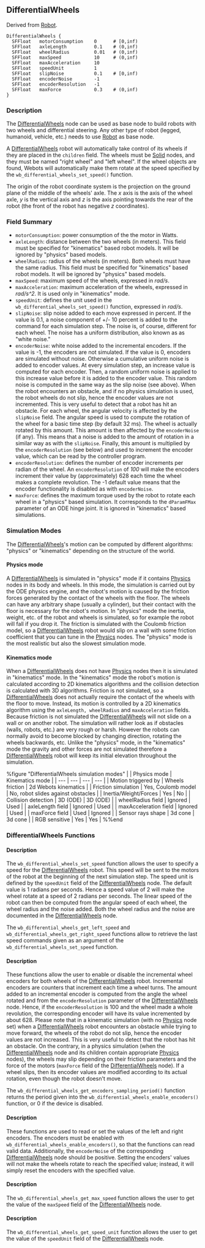 ## DifferentialWheels

Derived from [Robot](reference/robot.md#robot).

```
DifferentialWheels {
  SFFloat   motorConsumption    0      # [0,inf)
  SFFloat   axleLength          0.1    # (0,inf)
  SFFloat   wheelRadius         0.01   # (0,inf)
  SFFloat   maxSpeed            10     # (0,inf)
  SFFloat   maxAcceleration     10
  SFFloat   speedUnit           1
  SFFloat   slipNoise           0.1    # [0,inf)
  SFFloat   encoderNoise        -1
  SFFloat   encoderResolution   -1
  SFFloat   maxForce            0.3    # (0,inf)
}
```

### Description

The [DifferentialWheels](reference/differentialwheels.md#differentialwheels)
node can be used as base node to build robots with two wheels and differential
steering. Any other type of robot (legged, humanoid, vehicle, etc.) needs to use
[Robot](reference/robot.md#robot) as base node.

A [DifferentialWheels](reference/differentialwheels.md#differentialwheels) robot
will automatically take control of its wheels if they are placed in the
`children` field. The wheels must be [Solid](reference/solid.md#solid) nodes,
and they must be named "right wheel" and "left wheel". If the wheel objects are
found, Webots will automatically make them rotate at the speed specified by the
`wb_differential_wheels_set_speed()` function.

The origin of the robot coordinate system is the projection on the ground plane
of the middle of the wheels' axle. The *x* axis is the axis of the wheel axle,
*y* is the vertical axis and *z* is the axis pointing towards the rear of the
robot (the front of the robot has negative *z* coordinates).

### Field Summary

- `motorConsumption`: power consumption of the the motor in Watts.
- `axleLength`: distance between the two wheels (in meters). This field must be
specified for "kinematics" based robot models. It will be ignored by "physics"
based models.
- `wheelRadius`: radius of the wheels (in meters). Both wheels must have the same
radius. This field must be specified for "kinematics" based robot models. It
will be ignored by "physics" based models.
- `maxSpeed`: maximum speed of the wheels, expressed in *rad/s*.
- `maxAcceleration`: maximum acceleration of the wheels, expressed in *rad/s^2*.
It is used only in "kinematics" mode.
- `speedUnit`: defines the unit used in the `wb_differential_wheels_set_speed()`
function, expressed in *rad/s*.
- `slipNoise`: slip noise added to each move expressed in percent. If the value is
0.1, a noise component of +/- 10 percent is added to the command for each
simulation step. The noise is, of course, different for each wheel. The noise
has a uniform distribution, also known as as "white noise."
- `encoderNoise`: white noise added to the incremental encoders. If the value is
-1, the encoders are not simulated. If the value is 0, encoders are simulated
without noise. Otherwise a cumulative uniform noise is added to encoder values.
At every simulation step, an increase value is computed for each encoder. Then,
a random uniform noise is applied to this increase value before it is added to
the encoder value. This random noise is computed in the same way as the slip
noise (see above). When the robot encounters an obstacle, and if no physics
simulation is used, the robot wheels do not slip, hence the encoder values are
not incremented. This is very useful to detect that a robot has hit an obstacle.
For each wheel, the angular velocity is affected by the `slipNoise` field. The
angular speed is used to compute the rotation of the wheel for a basic time step
(by default 32 ms). The wheel is actually rotated by this amount. This amount is
then affected by the  `encoderNoise` (if any). This means that a noise is added
to the amount of rotation in a similar way as with the `slipNoise`. Finally,
this amount is multiplied by the `encoderResolution` (see below) and used to
increment the encoder value, which can be read by the controller program.
- `encoderResolution`: defines the number of encoder increments per radian of the
wheel. An `encoderResolution` of *100* will make the encoders increment their
value by (approximately) 628 each time the wheel makes a complete revolution.
The -1 default value means that the encoder functionality is disabled as with
`encoderNoise`.
- `maxForce`: defines the maximum torque used by the robot to rotate each wheel in
a "physics" based simulation. It corresponds to the `dParamFMax` parameter of an
ODE hinge joint. It is ignored in "kinematics" based simulations.

### Simulation Modes

The [DifferentialWheels](reference/differentialwheels.md#differentialwheels)'s
motion can be computed by different algorithms: "physics" or "kinematics"
depending on the structure of the world.

#### Physics mode

A [DifferentialWheels](reference/differentialwheels.md#differentialwheels) is
simulated in "physics" mode if it contains
[Physics](reference/physics.md#physics) nodes in its body and wheels. In this
mode, the simulation is carried out by the ODE physics engine, and the robot's
motion is caused by the friction forces generated by the contact of the wheels
with the floor. The wheels can have any arbitrary shape (usually a cylinder),
but their contact with the floor is necessary for the robot's motion. In
"physics" mode the inertia, weight, etc. of the robot and wheels is simulated,
so for example the robot will fall if you drop it. The friction is simulated
with the Coulomb friction model, so a
[DifferentialWheels](reference/differentialwheels.md#differentialwheels) robot
would slip on a wall with some friction coefficient that you can tune in the
[Physics](reference/physics.md#physics) nodes. The "physics" mode is the most
realistic but also the slowest simulation mode.

#### Kinematics mode

When a [DifferentialWheels](reference/differentialwheels.md#differentialwheels)
does not have [Physics](reference/physics.md#physics) nodes then it is simulated
in "kinematics" mode. In the "kinematics" mode the robot's motion is calculated
according to 2D kinematics algorithms and the collision detection is calculated
with 3D algorithms. Friction is not simulated, so a
[DifferentialWheels](reference/differentialwheels.md#differentialwheels) does
not actually require the contact of the wheels with the floor to move. Instead,
its motion is controlled by a 2D kinematics algorithm using the  `axleLength,
wheelRadius` and `maxAcceleration` fields. Because friction is not simulated the
[DifferentialWheels](reference/differentialwheels.md#differentialwheels) will
not slide on a wall or on another robot. The simulation will rather look as if
obstacles (walls, robots, etc.) are very rough or harsh. However the robots can
normally avoid to become blocked by changing direction, rotating the wheels
backwards, etc. Unlike the "physics" mode, in the "kinematics" mode the gravity
and other forces are not simulated therefore a
[DifferentialWheels](reference/differentialwheels.md#differentialwheels) robot
will keep its initial elevation throughout the simulation.

%figure "DifferentialWheels simulation modes"
|  | Physics mode | Kinematics mode |
| --- | --- | --- | --- |
| Motion triggered by | Wheels friction | 2d Webots kinematics |
| Friction simulation | Yes, Coulomb model | No, robot slides against obstacles |
| Inertia/Weight/Forces | Yes | No |
| Collision detection | 3D (ODE) | 3D (ODE) |
| wheelRadius field | Ignored | Used |
| axleLength field | Ignored | Used |
| maxAcceleration field | Ignored | Used |
| maxForce field | Used | Ignored |
| Sensor rays shape | 3d cone | 3d cone |
| RGB sensitive | Yes | Yes |
%%end

### DifferentialWheels Functions

#### Description

The `wb_differential_wheels_set_speed` function allows the user to specify a
speed for the
[DifferentialWheels](reference/differentialwheels.md#differentialwheels) robot.
This speed will be sent to the motors of the robot at the beginning of the next
simulation step. The speed unit is defined by the `speedUnit` field of the
[DifferentialWheels](reference/differentialwheels.md#differentialwheels) node.
The default value is 1 radians per seconds. Hence a speed value of 2 will make
the wheel rotate at a speed of 2 radians per seconds. The linear speed of the
robot can then be computed from the angular speed of each wheel, the wheel
radius and the noise added. Both the wheel radius and the noise are documented
in the [DifferentialWheels](reference/differentialwheels.md#differentialwheels)
node.

The `wb_differential_wheels_get_left_speed` and
`wb_differential_wheels_get_right_speed` functions allow to retrieve the last
speed commands given as an argument of the `wb_differential_wheels_set_speed`
function.

#### Description

These functions allow the user to enable or disable the incremental wheel
encoders for both wheels of the
[DifferentialWheels](reference/differentialwheels.md#differentialwheels) robot.
Incremental encoders are counters that increment each time a wheel turns. The
amount added to an incremental encoder is computed from the angle the wheel
rotated and from the `encoderResolution` parameter of the
[DifferentialWheels](reference/differentialwheels.md#differentialwheels) node.
Hence, if the `encoderResolution` is 100 and the wheel made a whole revolution,
the corresponding encoder will have its value incremented by about 628. Please
note that in a kinematic simulation (with no
[Physics](reference/physics.md#physics) node set) when a
[DifferentialWheels](reference/differentialwheels.md#differentialwheels) robot
encounters an obstacle while trying to move forward, the wheels of the robot do
not slip, hence the encoder values are not increased. This is very useful to
detect that the robot has hit an obstacle. On the contrary, in a physics
simulation (when the
[DifferentialWheels](reference/differentialwheels.md#differentialwheels) node
and its children contain appropriate [Physics](reference/physics.md#physics)
nodes), the wheels may slip depending on their friction parameters and the force
of the motors (`maxForce` field of the
[DifferentialWheels](reference/differentialwheels.md#differentialwheels) node).
If a wheel slips, then its encoder values are modified according to its actual
rotation, even though the robot doesn't move.

The `wb_differential_wheels_get_encoders_sampling_period()` function returns the
period given into the `wb_differential_wheels_enable_encoders()` function, or 0
if the device is disabled.

#### Description

These functions are used to read or set the values of the left and right
encoders. The encoders must be enabled with
`wb_differential_wheels_enable_encoders()`, so that the functions can read valid
data. Additionally, the `encoderNoise` of the corresponding
[DifferentialWheels](reference/differentialwheels.md#differentialwheels) node
should be positive. Setting the encoders' values will not make the wheels rotate
to reach the specified value; instead, it will simply reset the encoders with
the specified value.

#### Description

The `wb_differential_wheels_get_max_speed` function allows the user to get the
value of the `maxSpeed` field of the
[DifferentialWheels](reference/differentialwheels.md#differentialwheels) node.

#### Description

The `wb_differential_wheels_get_speed_unit` function allows the user to get the
value of the `speedUnit` field of the
[DifferentialWheels](reference/differentialwheels.md#differentialwheels) node.

